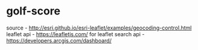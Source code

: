 # golf-score

source - http://esri.github.io/esri-leaflet/examples/geocoding-control.html
leaflet api - https://leafletjs.com/
for leaflet search api - https://developers.arcgis.com/dashboard/